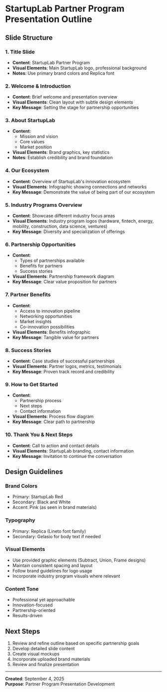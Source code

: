 # StartupLab Partner Program Presentation Outline

## Slide Structure

### 1. Title Slide
- **Content**: StartupLab Partner Program
- **Visual Elements**: Main StartupLab logo, professional background
- **Notes**: Use primary brand colors and Replica font

### 2. Welcome & Introduction
- **Content**: Brief welcome and presentation overview
- **Visual Elements**: Clean layout with subtle design elements
- **Key Message**: Setting the stage for partnership opportunities

### 3. About StartupLab
- **Content**: 
  - Mission and vision
  - Core values
  - Market position
- **Visual Elements**: Brand graphics, key statistics
- **Notes**: Establish credibility and brand foundation

### 4. Our Ecosystem
- **Content**: Overview of StartupLab's innovation ecosystem
- **Visual Elements**: Infographic showing connections and networks
- **Key Message**: Demonstrate the value of being part of our ecosystem

### 5. Industry Programs Overview
- **Content**: Showcase different industry focus areas
- **Visual Elements**: Industry program logos (hardware, fintech, energy, mobility, construction, data science, ventures)
- **Key Message**: Diversity and specialization of offerings

### 6. Partnership Opportunities
- **Content**: 
  - Types of partnerships available
  - Benefits for partners
  - Success stories
- **Visual Elements**: Partnership framework diagram
- **Key Message**: Clear value proposition for partners

### 7. Partner Benefits
- **Content**:
  - Access to innovation pipeline
  - Networking opportunities
  - Market insights
  - Co-innovation possibilities
- **Visual Elements**: Benefits infographic
- **Key Message**: Tangible value for partners

### 8. Success Stories
- **Content**: Case studies of successful partnerships
- **Visual Elements**: Partner logos, metrics, testimonials
- **Key Message**: Proven track record and credibility

### 9. How to Get Started
- **Content**: 
  - Partnership process
  - Next steps
  - Contact information
- **Visual Elements**: Process flow diagram
- **Key Message**: Clear path to partnership

### 10. Thank You & Next Steps
- **Content**: Call to action and contact details
- **Visual Elements**: StartupLab branding, contact information
- **Key Message**: Invitation to continue the conversation

## Design Guidelines

### Brand Colors
- Primary: StartupLab Red
- Secondary: Black and White
- Accent: Pink (as seen in brand materials)

### Typography
- Primary: Replica (Lineto font family)
- Secondary: Gelasio for body text if needed

### Visual Elements
- Use provided graphic elements (Subtract, Union, Frame designs)
- Maintain consistent spacing and layout
- Follow brand guidelines for logo usage
- Incorporate industry program visuals where relevant

### Content Tone
- Professional yet approachable
- Innovation-focused
- Partnership-oriented
- Results-driven

## Next Steps
1. Review and refine outline based on specific partnership goals
2. Develop detailed slide content
3. Create visual mockups
4. Incorporate uploaded brand materials
5. Review and finalize presentation

---
**Created**: September 4, 2025  
**Purpose**: Partner Program Presentation Development
